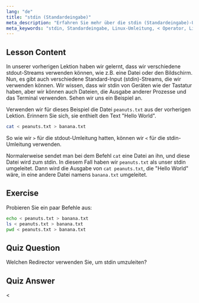 ```yaml
---
lang: "de"
title: "stdin (Standardeingabe)"
meta_description: "Erfahren Sie mehr über die stdin (Standardeingabe)-Umleitung in Linux. Verstehen Sie, wie der Operator '<' mit Dateien und Befehlen verwendet wird. Entdecken Sie praktische Beispiele und verbessern Sie Ihre Linux-Kommandozeilenkenntnisse."
meta_keywords: "stdin, Standardeingabe, Linux-Umleitung, < Operator, Linux-Tutorial, Kommandozeile, Anfänger, Anleitung"
---
```


## Lesson Content

In unserer vorherigen Lektion haben wir gelernt, dass wir verschiedene stdout-Streams verwenden können, wie z.B. eine Datei oder den Bildschirm. Nun, es gibt auch verschiedene Standard-Input (stdin)-Streams, die wir verwenden können. Wir wissen, dass wir stdin von Geräten wie der Tastatur haben, aber wir können auch Dateien, die Ausgabe anderer Prozesse und das Terminal verwenden. Sehen wir uns ein Beispiel an.

Verwenden wir für dieses Beispiel die Datei `peanuts.txt` aus der vorherigen Lektion. Erinnern Sie sich, sie enthielt den Text "Hello World".

```bash
cat < peanuts.txt > banana.txt
```

So wie wir `>` für die stdout-Umleitung hatten, können wir `<` für die stdin-Umleitung verwenden.

Normalerweise sendet man bei dem Befehl `cat` eine Datei an ihn, und diese Datei wird zum stdin. In diesem Fall haben wir `peanuts.txt` als unser stdin umgeleitet. Dann wird die Ausgabe von `cat peanuts.txt`, die "Hello World" wäre, in eine andere Datei namens `banana.txt` umgeleitet.

## Exercise

Probieren Sie ein paar Befehle aus:

```bash
echo < peanuts.txt > banana.txt
ls < peanuts.txt > banana.txt
pwd < peanuts.txt > banana.txt
```

## Quiz Question

Welchen Redirector verwenden Sie, um stdin umzuleiten?

## Quiz Answer

<
